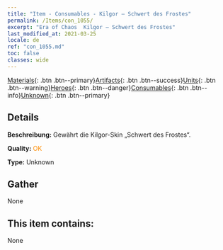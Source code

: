 ```yaml
---
title: "Item - Consumables - Kilgor – Schwert des Frostes"
permalink: /Items/con_1055/
excerpt: "Era of Chaos  Kilgor – Schwert des Frostes"
last_modified_at: 2021-03-25
locale: de
ref: "con_1055.md"
toc: false
classes: wide
---
```

 [Materials](/de/Items/){: .btn .btn--primary}[Artifacts](/de/Items/Artifacts/){: .btn .btn--success}[Units](/de/Items/Units/){: .btn .btn--warning}[Heroes](/de/Items/Heroes/){: .btn .btn--danger}[Consumables](/de/Items/Consumables/){: .btn .btn--info}[Unknown](/de/Items/Unknown/){: .btn .btn--primary}

## Details
 **Beschreibung:** Gewährt die Kilgor-Skin „Schwert des Frostes“.

 **Quality:** <span style="color: #FF8C00">OK</span>

 **Type:** Unknown

## Gather

  None

## This item contains:

  None

